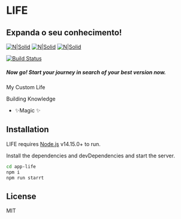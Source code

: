 # LIFE
## Expanda o seu conhecimento!

[![N|Solid](https://res.cloudinary.com/doiz6iue3/image/upload/c_thumb,w_200,g_face/v1636886664/Captura_de_Tela_2021-11-14_a%CC%80s_11.44.14_kclcly.png)](https://ionicframework.com/) [![N|Solid](https://res.cloudinary.com/doiz6iue3/image/upload/c_thumb,w_200,g_face/v1636886877/Captura_de_Tela_2021-11-14_a%CC%80s_11.47.22_joprcm.png)](https://ngrx.io/) [![N|Solid](https://res.cloudinary.com/doiz6iue3/image/upload/c_thumb,w_200,g_face/v1636887036/Captura_de_Tela_2021-11-14_a%CC%80s_11.50.22_zalslv.png)](https://github.com/ngneat/spectator)

[![Build Status](https://travis-ci.org/joemccann/dillinger.svg?branch=master)](https://travis-ci.org/joemccann/dillinger)

##### Now go! Start your journey in search of your best version now.

My Custom Life

Building Knowledge

- ✨Magic ✨


## Installation

LIFE requires [Node.js](https://nodejs.org/) v14.15.0+ to run.

Install the dependencies and devDependencies and start the server.

```sh
cd app-life
npm i
npm run starrt
```

## License

MIT
